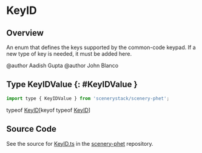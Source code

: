 # KeyID

## Overview

An enum that defines the keys supported by the common-code keypad. If a new type of key is needed, it must be added
here.

@author Aadish Gupta
@author John Blanco

## Type KeyIDValue {: #KeyIDValue }


```js
import type { KeyIDValue } from 'scenerystack/scenery-phet';
```


typeof [KeyID](../scenery-phet/KeyID.md)[keyof typeof [KeyID](../scenery-phet/KeyID.md)]



## Source Code

See the source for [KeyID.ts](https://github.com/phetsims/scenery-phet/blob/main/js/keypad/KeyID.ts) in the [scenery-phet](https://github.com/phetsims/scenery-phet) repository.
